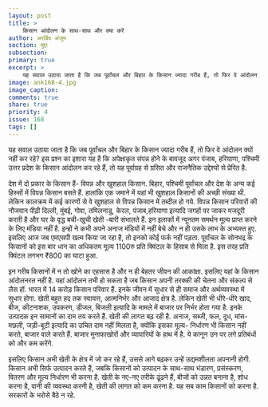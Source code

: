 ```yaml
---
layout: post
title: >
    किसान आंदोलन के साथ-साथ और क्या करें
author: अरबिंद अंजुम
section: मुद्दा
subsection:
primary: true
excerpt: >
    यह सवाल उठाया जाता है कि जब पूर्वांचल और बिहार के किसान ज्यादा गरीब हैं, तो फिर वे आंदोलन क्यों नहीं कर रहे? इस प्रश्न का इशारा यह है कि अपेक्षाकृत संपन्न होने के बावजूद अगर पंजाब, हरियाणा, पश्चिमी उत्तर प्रदेश के किसान आंदोलन कर रहे हैं, तो यह पूर्वाग्रह से ग्रसित और राजनैतिक उद्देश्यों से प्रेरित है.
image: ank168-4.jpg
image_caption: 
comments: true
share: true
priority: 4
issue: 168
tags: []
---
```


यह सवाल उठाया जाता है कि जब पूर्वांचल और बिहार के किसान ज्यादा गरीब हैं, तो फिर वे आंदोलन क्यों नहीं कर रहे? इस प्रश्न का इशारा यह है कि अपेक्षाकृत संपन्न होने के बावजूद अगर पंजाब, हरियाणा, पश्चिमी उत्तर प्रदेश के किसान आंदोलन कर रहे हैं, तो यह पूर्वाग्रह से ग्रसित और राजनैतिक उद्देश्यों से प्रेरित है.

देश में दो प्रकार के किसान हैं- विपन्न और खुशहाल किसान. बिहार, पश्चिमी पूर्वांचल और देश के अन्य कई हिस्सों में विपन्न किसान बसते हैं. हालांकि एक जमाने में यहां भी खुशहाल किसानों की अच्छी संख्या थी. लेकिन कालक्रम में कई कारणों से वे खुशहाल से विपन्न किसान में तब्दील हो गये. विपन्न किसान परिवारों की नौजवान पीढ़ी दिल्ली, मुंबई, गोवा, तमिलनाडु, केरल, पंजाब,हरियाणा इत्यादि जगहों पर जाकर मजदूरी करती है और घर के वृद्ध बची-खुची खेती -बारी संभालते हैं. इन इलाकों में न्यूनतम समर्थन मूल्य प्राप्त करने के लिए मंडिया नहीं है. इन्हों ने कभी अपने अनाज मंडियों में नहीं बेचे और न ही उसके लाभ के अभ्यस्त हुए. इसलिए आज जब एमएसपी खत्म किया जा रहा है, तो इनको कोई फर्क नहीं पड़ता. पूर्वांचल के सोनभद्र के किसानों को इस बार धान का अधिकतम मूल्य 1100रु प्रति क्विंटल के हिसाब से मिला है. इस तरह  प्रति क्विंटल लगभग ₹800 का घाटा हुआ.

इन गरीब किसानों में न तो खोने का एहसास है और न ही बेहतर जीवन की आकांक्षा. इसलिए यहां के किसान आंदोलनरत नहीं है. यहां आंदोलन तभी हो सकता है जब किसान अपनी तरक्की की चेतना और संकल्प से लैस हों.
भारत में 14 करोड़ किसान परिवार हैं. इनके जीवन में सुधार से ही समाज और अर्थव्यवस्था में  सुधार होगा. खेती बहुत हद तक स्वायत्त, आत्मनिर्भर और आजाद क्षेत्र है. लेकिन खेती भी धीरे-धीरे खाद, बीज, कीटनाशक, उपकरण, डीजल, बिजली इत्यादि के मामले में बाजार पर निर्भर होता गया है. इनके उत्पादक इन सामानों का दाम तय करते हैं. खेती की लागत बढ़ रही है. अनाज, सब्जी, फल, दूध, मांस-मछली, जड़ी-बूटी इत्यादि  का उचित दाम नहीं मिलता है, क्योंकि इसका मूल्य- निर्धारण भी किसान नहीं करते, बाजार वाले   करते हैं. बाजार मुनाफाखोरों और व्यापारियों के हाथ में है. ये कानून उन पर लगे प्रतिबंधों को और कम करेंगे.

इसलिए किसान अभी खेती के क्षेत्र में जो कर रहे हैं, उससे आगे बढ़कर उन्हें उद्यमशीलता अपनानी होगी. किसान अभी सिर्फ उत्पादन करते हैं, जबकि किसानों को उत्पादन के साथ-साथ भंडारण, प्रसंस्करण, वितरण और मूल्य निर्धारण भी करना है. खेती के नए-नए तरीके ढूंढने हैं, बीजों को उन्नत बनाना है, शोध करना है, पानी की व्यवस्था करनी है, खेती की लागत को कम करना है. यह सब काम किसानों को करना है. सरकारों के भरोसे बैठे न रहे.